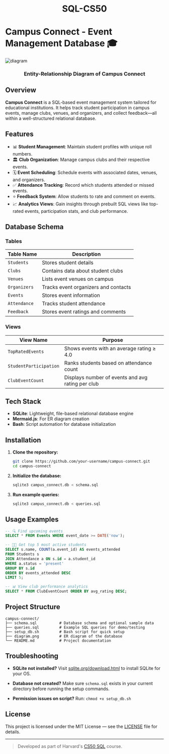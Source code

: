 <h1 align="center"> SQL-CS50 </h1>

# Campus Connect - Event Management Database 🎓

![diagram](https://github.com/user-attachments/assets/16ffed56-6078-47e9-a902-30f5ef062100)
<h3 align= "center"> Entity-Relationship Diagram of Campus Connect </h3>

## Overview
**Campus Connect** is a SQL-based event management system tailored for educational institutions. It helps track student participation in campus events, manage clubs, venues, and organizers, and collect feedback—all within a well-structured relational database.

## Features
- 📊 **Student Management**: Maintain student profiles with unique roll numbers.
- 🏛️ **Club Organization**: Manage campus clubs and their respective events.
- 🗓️ **Event Scheduling**: Schedule events with associated dates, venues, and organizers.
- ✅ **Attendance Tracking**: Record which students attended or missed events.
- ⭐ **Feedback System**: Allow students to rate and comment on events.
- 📈 **Analytics Views**: Gain insights through prebuilt SQL views like top-rated events, participation stats, and club performance.

## Database Schema

### Tables
| Table Name   | Description                            |
|--------------|----------------------------------------|
| `Students`   | Stores student details                 |
| `Clubs`      | Contains data about student clubs      |
| `Venues`     | Lists event venues on campus           |
| `Organizers` | Tracks event organizers and contacts   |
| `Events`     | Stores event information               |
| `Attendance` | Tracks student attendance              |
| `Feedback`   | Stores event ratings and comments      |

### Views
| View Name            | Purpose                                           |
|----------------------|---------------------------------------------------|
| `TopRatedEvents`     | Shows events with an average rating ≥ 4.0         |
| `StudentParticipation` | Ranks students based on attendance count        |
| `ClubEventCount`     | Displays number of events and avg rating per club |

## Tech Stack
- **SQLite**: Lightweight, file-based relational database engine
- **Mermaid.js**: For ER diagram creation
- **Bash**: Script automation for database initialization

## Installation

1. **Clone the repository:**
   ```bash
   git clone https://github.com/your-username/campus-connect.git
   cd campus-connect
   ```

2. **Initialize the database:**

   ```bash
   sqlite3 campus_connect.db < schema.sql
   ```

3. **Run example queries:**

   ```bash
   sqlite3 campus_connect.db < queries.sql
   ```

## Usage Examples

```sql
-- 🔍 Find upcoming events
SELECT * FROM Events WHERE event_date >= DATE('now');

-- 🧑‍🎓 Get top 5 most active students
SELECT s.name, COUNT(a.event_id) AS events_attended
FROM Students s
JOIN Attendance a ON s.id = a.student_id
WHERE a.status = 'present'
GROUP BY s.id
ORDER BY events_attended DESC
LIMIT 5;

-- 📊 View club performance analytics
SELECT * FROM ClubEventCount ORDER BY avg_rating DESC;
```

## Project Structure

```
campus-connect/
├── schema.sql          # Database schema and optional sample data
├── queries.sql         # Example SQL queries for demo/testing
├── setup_db.sh         # Bash script for quick setup
├── diagram.png         # ER diagram of the database
└── README.md           # Project documentation
```

## Troubleshooting

* **SQLite not installed?**
  Visit [sqlite.org/download.html](https://sqlite.org/download.html) to install SQLite for your OS.

* **Database not created?**
  Make sure `schema.sql` exists in your current directory before running the setup commands.

* **Permission issues on script?**
  Run: `chmod +x setup_db.sh`


## License

This project is licensed under the MIT License — see the [LICENSE](LICENSE) file for details.

---

> Developed as part of Harvard's [CS50 SQL](https://cs50.harvard.edu/sql/) course.

